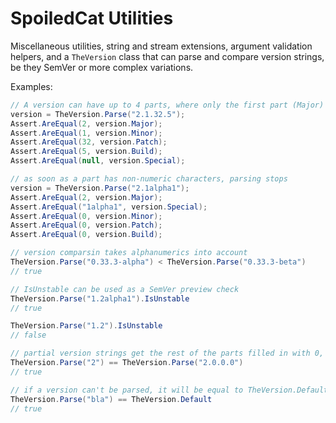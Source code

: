 # SpoiledCat Utilities

Miscellaneous utilities, string and stream extensions, argument validation helpers, and a `TheVersion` class that can parse and compare version strings, be they SemVer or more complex variations.

Examples:

```c#
// A version can have up to 4 parts, where only the first part (Major) is required to be a number
version = TheVersion.Parse("2.1.32.5");
Assert.AreEqual(2, version.Major);
Assert.AreEqual(1, version.Minor);
Assert.AreEqual(32, version.Patch);
Assert.AreEqual(5, version.Build);
Assert.AreEqual(null, version.Special);

// as soon as a part has non-numeric characters, parsing stops
version = TheVersion.Parse("2.1alpha1");
Assert.AreEqual(2, version.Major);
Assert.AreEqual("1alpha1", version.Special);
Assert.AreEqual(0, version.Minor);
Assert.AreEqual(0, version.Patch);
Assert.AreEqual(0, version.Build);

// version comparsin takes alphanumerics into account
TheVersion.Parse("0.33.3-alpha") < TheVersion.Parse("0.33.3-beta")
// true

// IsUnstable can be used as a SemVer preview check
TheVersion.Parse("1.2alpha1").IsUnstable
// true

TheVersion.Parse("1.2").IsUnstable
// false

// partial version strings get the rest of the parts filled in with 0, so partial comparisons work
TheVersion.Parse("2") == TheVersion.Parse("2.0.0.0")
// true

// if a version can't be parsed, it will be equal to TheVersion.Default
TheVersion.Parse("bla") == TheVersion.Default
// true

```
